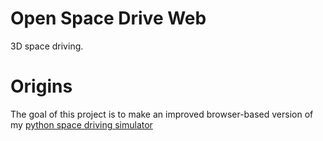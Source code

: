 # Open Space Drive Web

3D space driving.

# Origins

The goal of this project is to make an improved browser-based version of my [python space driving simulator](https://github.com/antoineMoPa/open_space_drive)
